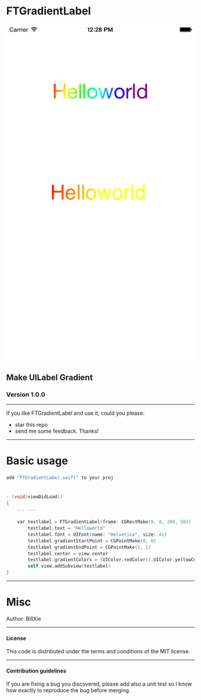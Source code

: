 FTGradientLabel
=====================

![FTGradientLabel](https://github.com/billxie1988/FTGradientLabel/blob/master/FTGradientLabelDemo/Screen_Shot.png)


## Make UILabel Gradient

### Version 1.0.0


---
If you like FTGradientLabel and use it, could you please:

 * star this repo 
 * send me some feedback. Thanks!


------------------------------------

Basic usage
====================================
```objective-c
add "FTGradientLabel.swift" to your proj


- (void)viewDidLoad()
{
    ... ...
       
    var testlabel = FTGradientLabel(frame: CGRectMake(0, 0, 200, 50))
        testlabel.text = "Helloworld"
        testlabel.font = UIFont(name: "Helvetica", size: 41)
        testlabel.gradientStartPoint = CGPointMake(0, 0)
        testlabel.gradientEndPoint = CGPointMake(1, 1)
        testlabel.center = view.center
        testlabel.gradientColors = [UIColor.redColor(),UIColor.yellowColor()]
        self.view.addSubview(testlabel)
}

```

-------

Misc
=======

Author: BillXie

-------
#### License
This code is distributed under the terms and conditions of the MIT license. 

-------
#### Contribution guidelines

If you are fixing a bug you discovered, please add also a unit test so I know how exactly to reproduce the bug before merging.
